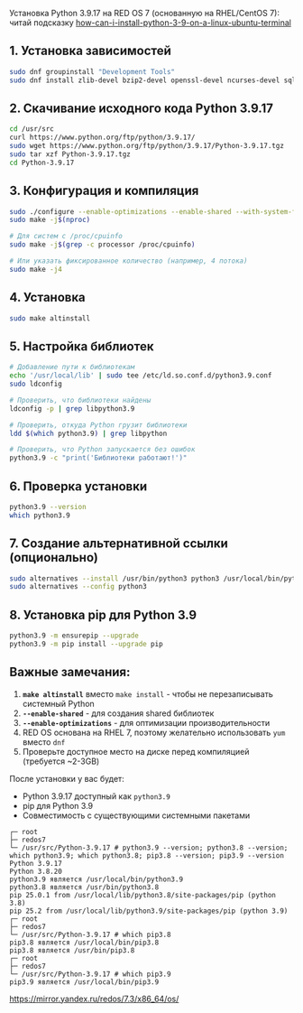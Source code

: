 Установка Python 3.9.17 на RED OS 7 (основанную на RHEL/CentOS 7):
<br/> читай подсказку [how-can-i-install-python-3-9-on-a-linux-ubuntu-terminal](https://stackoverflow.com/questions/60824700/how-can-i-install-python-3-9-on-a-linux-ubuntu-terminal)

## 1. Установка зависимостей

```bash
sudo dnf groupinstall "Development Tools"
sudo dnf install zlib-devel bzip2-devel openssl-devel ncurses-devel sqlite-devel readline-devel tk-devel gdbm-devel db4-devel libpcap-devel xz-devel libffi-devel
```

## 2. Скачивание исходного кода Python 3.9.17

```bash
cd /usr/src
curl https://www.python.org/ftp/python/3.9.17/
sudo wget https://www.python.org/ftp/python/3.9.17/Python-3.9.17.tgz
sudo tar xzf Python-3.9.17.tgz
cd Python-3.9.17
```

## 3. Конфигурация и компиляция

```bash
sudo ./configure --enable-optimizations --enable-shared --with-system-ffi --with-computed-gotos --enable-loadable-sqlite-extensions
sudo make -j$(nproc)

# Для систем с /proc/cpuinfo
sudo make -j$(grep -c processor /proc/cpuinfo)

# Или указать фиксированное количество (например, 4 потока)
sudo make -j4
```

## 4. Установка

```bash
sudo make altinstall
```

## 5. Настройка библиотек

```bash
# Добавление пути к библиотекам
echo '/usr/local/lib' | sudo tee /etc/ld.so.conf.d/python3.9.conf
sudo ldconfig

# Проверить, что библиотеки найдены
ldconfig -p | grep libpython3.9

# Проверить, откуда Python грузит библиотеки
ldd $(which python3.9) | grep libpython

# Проверить, что Python запускается без ошибок
python3.9 -c "print('Библиотеки работают!')"
```

## 6. Проверка установки

```bash
python3.9 --version
which python3.9
```

## 7. Создание альтернативной ссылки (опционально)

```bash
sudo alternatives --install /usr/bin/python3 python3 /usr/local/bin/python3.9 1
sudo alternatives --config python3
```

## 8. Установка pip для Python 3.9

```bash
python3.9 -m ensurepip --upgrade
python3.9 -m pip install --upgrade pip
```

## Важные замечания:

1. **`make altinstall`** вместо `make install` - чтобы не перезаписывать системный Python
2. **`--enable-shared`** - для создания shared библиотек
3. **`--enable-optimizations`** - для оптимизации производительности
4. RED OS основана на RHEL 7, поэтому желательно использовать `yum` вместо `dnf`
5. Проверьте доступное место на диске перед компиляцией (требуется ~2-3GB)

После установки у вас будет:
- Python 3.9.17 доступный как `python3.9`
- pip для Python 3.9
- Совместимость с существующими системными пакетами

```
┌─ root
├─ redos7
└─ /usr/src/Python-3.9.17 # python3.9 --version; python3.8 --version; which python3.9; which python3.8; pip3.8 --version; pip3.9 --version
Python 3.9.17
Python 3.8.20
python3.9 является /usr/local/bin/python3.9
python3.8 является /usr/bin/python3.8
pip 25.0.1 from /usr/local/lib/python3.8/site-packages/pip (python 3.8)
pip 25.2 from /usr/local/lib/python3.9/site-packages/pip (python 3.9)
┌─ root
├─ redos7
└─ /usr/src/Python-3.9.17 # which pip3.8
pip3.8 является /usr/local/bin/pip3.8
pip3.8 является /usr/bin/pip3.8
┌─ root
├─ redos7
└─ /usr/src/Python-3.9.17 # which pip3.9
pip3.9 является /usr/local/bin/pip3.9
```

https://mirror.yandex.ru/redos/7.3/x86_64/os/

